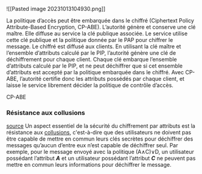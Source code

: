 ![[Pasted image 20231013104930.png]]

La politique d’accès peut être embarquée dans le chiffré (Ciphertext Policy Attribute-Based Encryption, CP-ABE). L’autorité génère et conserve une clé maître. Elle diffuse au service la clé publique associée. Le service utilise cette clé publique et la politique donnée par le PAP pour chiffrer le message. Le chiffré est diffusé aux clients. En utilisant la clé maître et l’ensemble d’attributs calculé par le PIP, l’autorité génère une clé de déchiffrement pour chaque client. Chaque clé embarque l’ensemble d’attributs calculé par le PIP, et ne peut déchiffrer que si cet ensemble d’attributs est accepté par la politique embarquée dans le chiffré. Avec CP-ABE, l’autorité certifie donc les attributs possédés par chaque client, et laisse le service librement décider la politique de contrôle d’accès.

CP-ABE

### Résistance aux collusions
[source](https://fr.wikipedia.org/wiki/Chiffrement_par_attributs)
Un aspect essentiel de la sécurité du chiffrement par attributs est la résistance aux [collusions](https://fr.wikipedia.org/wiki/Collusion "Collusion"), c'est-à-dire que des utilisateurs ne doivent pas être capable de mettre en commun leurs clés secrètes pour déchiffrer des messages qu’aucun d’entre eux n’est capable de déchiffrer seul. Par exemple, pour le message envoyé avec la politique (A∧C)∨D, un utilisateur possédant l’attribut ***A*** et un utilisateur possédant l’attribut  ***C*** ne peuvent pas mettre en commun leurs informations pour déchiffrer le message.